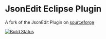 JsonEdit Eclipse Plugin
=======================

A fork of the JsonEdit Plugin on [sourceforge](https://sourceforge.net/projects/eclipsejsonedit/)

[![Build Status](https://secure.travis-ci.org/pulse00/Json-Eclipse-Plugin.png)](http://travis-ci.org/pulse00/Json-Eclipse-Plugin)
